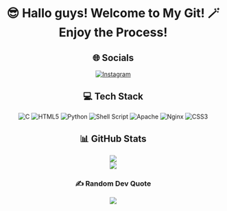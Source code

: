<div align="center">

# 😎 Hallo guys! Welcome to My Git! 🪄 Enjoy the Process!

## 🌐 Socials
[![Instagram](https://img.shields.io/badge/Instagram-%23E4405F.svg?logo=Instagram&logoColor=white)](https://instagram.com/ngabrio_1235)

## 💻 Tech Stack
![C](https://img.shields.io/badge/c-%2300599C.svg?style=for-the-badge&logo=c&logoColor=white) 
![HTML5](https://img.shields.io/badge/html5-%23E34F26.svg?style=for-the-badge&logo=html5&logoColor=white) 
![Python](https://img.shields.io/badge/python-3670A0?style=for-the-badge&logo=python&logoColor=ffdd54) 
![Shell Script](https://img.shields.io/badge/shell_script-%23121011.svg?style=for-the-badge&logo=gnu-bash&logoColor=white) 
![Apache](https://img.shields.io/badge/apache-%23D42029.svg?style=for-the-badge&logo=apache&logoColor=white) 
![Nginx](https://img.shields.io/badge/nginx-%23009639.svg?style=for-the-badge&logo=nginx&logoColor=white) 
![CSS3](https://img.shields.io/badge/css3-%231572B6.svg?style=for-the-badge&logo=css3&logoColor=white)

## 📊 GitHub Stats
![](https://github-readme-stats.vercel.app/api?username=Ngab-Rio&theme=dark&hide_border=true)  
![](https://github-readme-streak-stats.herokuapp.com/?user=Ngab-Rio&theme=dark&hide_border=true)  

### ✍️ Random Dev Quote
![](https://quotes-github-readme.vercel.app/api?type=vertical&theme=radical)

</div>
